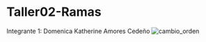 # Taller02-Ramas

Integrante 1: Domenica Katherine Amores Cedeño
![cambio_orden](https://github.com/user-attachments/assets/46acc84e-1685-47e6-b017-b12584dad984)

